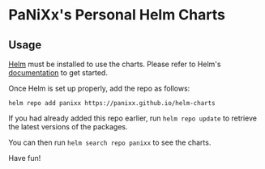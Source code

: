 # PaNiXx's Personal Helm Charts

## Usage

[Helm](https://helm.sh) must be installed to use the charts.
Please refer to Helm's [documentation](https://helm.sh/docs/) to get started.

Once Helm is set up properly, add the repo as follows:

```console
helm repo add panixx https://panixx.github.io/helm-charts
```

If you had already added this repo earlier, run `helm repo update` to retrieve the latest versions of the packages.

You can then run `helm search repo panixx` to see the charts.


Have fun!
